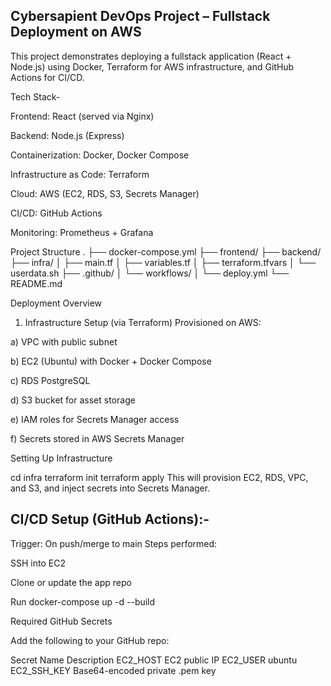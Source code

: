 Cybersapient DevOps Project – Fullstack Deployment on AWS
---------------------------------------------------------

This project demonstrates deploying a fullstack application (React + Node.js) using Docker, Terraform for AWS infrastructure, and GitHub Actions for CI/CD.

Tech Stack-

Frontend: React (served via Nginx)

Backend: Node.js (Express)

Containerization: Docker, Docker Compose

Infrastructure as Code: Terraform

Cloud: AWS (EC2, RDS, S3, Secrets Manager)

CI/CD: GitHub Actions

Monitoring: Prometheus + Grafana

 Project Structure
.
├── docker-compose.yml
├── frontend/
├── backend/
├── infra/
│   ├── main.tf
│   ├── variables.tf
│   ├── terraform.tfvars
│   └── userdata.sh
├── .github/
│   └── workflows/
│       └── deploy.yml
└── README.md

Deployment Overview
1. Infrastructure Setup (via Terraform)
Provisioned on AWS:

a) VPC with public subnet

b) EC2 (Ubuntu) with Docker + Docker Compose

c) RDS PostgreSQL

d) S3 bucket for asset storage

e) IAM roles for Secrets Manager access

f) Secrets stored in AWS Secrets Manager

Setting Up Infrastructure

cd infra
terraform init
terraform apply
This will provision EC2, RDS, VPC, and S3, and inject secrets into Secrets Manager.

CI/CD Setup (GitHub Actions):-
-----------------------------

Trigger: On push/merge to main
Steps performed:

SSH into EC2

Clone or update the app repo

Run docker-compose up -d --build

Required GitHub Secrets

Add the following to your GitHub repo:

Secret Name	Description
EC2_HOST	EC2 public IP
EC2_USER	ubuntu
EC2_SSH_KEY	Base64-encoded private .pem key
